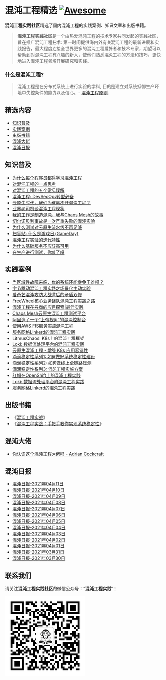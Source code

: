 # 混沌工程精选 [![Awesome](https://cdn.rawgit.com/sindresorhus/awesome/d7305f38d29fed78fa85652e3a63e154dd8e8829/media/badge.svg)](https://github.com/sindresorhus/awesome)

**混沌工程实践社区**精选了国内混沌工程的实践案例、知识文章和出版书籍。
>**混沌工程实践社区**是一个由热爱混沌工程的技术专家共同发起的实践社区，旨在推广混沌工程技术: 第一时间提供海内外有关混沌工程的最新进展和实践报告，最大程度连接全世界更多的混沌工程爱好者和技术专家，期望可以帮助到对混沌工程有兴趣的新人，使他们熟悉混沌工程的方法和技巧，更快地进入混沌工程领域开展研究和实践。

### 什么是混沌工程?
> 混沌工程是在分布式系统上进行实验的学科, 目的是建立对系统抵御生产环境中失控条件的能力以及信心。- [混沌工程原则](https://principlesofchaos.org/zh/).

## 精选内容
- [知识普及](#知识普及)
- [实践案例](#实践案例)
- [出版书籍](#出版书籍)
- [混沌大佬](#混沌大佬)
- [混沌日报](#混沌日报)

## 知识普及
* [为什么每个程序员都得学习混沌工程](https://mp.weixin.qq.com/s?__biz=MzA4MTQzOTQ5NA==&mid=2651429688&idx=2&sn=cde9ed932a0ec29cc98353747edf8b8a&chksm=8469c551b31e4c47d97b163a672987776eb1cf20c52667467296e21f5adc342866445c2f9a0a&scene=178&cur_album_id=1809498693138497536#rd)
* [对混沌工程的一点思考](https://mp.weixin.qq.com/s?__biz=MzA4MTQzOTQ5NA==&mid=2651429562&idx=1&sn=14f6595737350ea5b6ab676d21ca029f&chksm=8469c4d3b31e4dc5b23b1a86473aa23a0e7ac3adfafc33642c7353229014aa994badb91ba0af&scene=178&cur_album_id=1809498693138497536#rd)
* [对混沌工程的五个常见误解](https://mp.weixin.qq.com/s?__biz=MzA4MTQzOTQ5NA==&mid=2651429741&idx=2&sn=2296e4d6100e976776a404b1ce9d94f3&chksm=8469c504b31e4c1288b064bf562a776c71d5c60350cb625da5f997632ced7028e437e82077a2&scene=178&cur_album_id=1809498693138497536#rd)
* [混沌工程: DevSecOps转型必备](https://mp.weixin.qq.com/s?__biz=MzA4MTQzOTQ5NA==&mid=2651429888&idx=3&sn=50872732315173969f6ea44ff47f9d74&chksm=8469c269b31e4b7fe9ea6594f6511d215bc2ae89de9b3a19bae9dc37b325b6ae5ac319dd614f&scene=178&cur_album_id=1809498693138497536#rd)
* [云原生时代，我们为何离不开混沌工程？](https://mp.weixin.qq.com/s?__biz=MzA4MTQzOTQ5NA==&mid=2651429888&idx=2&sn=8dad525a43eaec4f26acbc4af01f8111&chksm=8469c269b31e4b7f6cad08da755d00a0ae986364fa7c63baa92b5958f5ab1be1bddc45460321&scene=178&cur_album_id=1809498693138497536#rd)
* [业界老司机谈混沌工程现状](https://mp.weixin.qq.com/s?__biz=MzA4MTQzOTQ5NA==&mid=2651429820&idx=2&sn=51e612679acd8bacda7f4a779b598664&chksm=8469c5d5b31e4cc3648c90cfd333cf6de3b0c2e5044a08bad0cb674c6da330ceec068406c4ca&scene=178&cur_album_id=1809498693138497536#rd)
* [我的工作是制造混沌，我与Chaos Mesh的故事](https://mp.weixin.qq.com/s?__biz=MzA4MTQzOTQ5NA==&mid=2651429956&idx=3&sn=1c9f1013a980d5a1159a90f8bf67beed&chksm=8469c22db31e4b3bac723487eed1b7e10c30cf708980ce85da869f6d132999354aa800df2fd8&scene=178&cur_album_id=1809498693138497536#rd)
* [切尔诺贝利事故是一次严重失败的混沌实验](https://mp.weixin.qq.com/s?__biz=MzA4MTQzOTQ5NA==&mid=2651429993&idx=2&sn=2c10a16e32f5b8bc919552733c486ac2&chksm=8469c200b31e4b16154df2674c9f9f958c98549cd62be0f96f4a18d32b802482956a6f2d35d2&scene=178&cur_album_id=1809498693138497536#rd)
* [为什么测试对云原生流水线不再足够](https://mp.weixin.qq.com/s?__biz=MzA4MTQzOTQ5NA==&mid=2651429993&idx=5&sn=99c4c78a00a158a820c597ecd3d9e152&chksm=8469c200b31e4b167fbf47ec78b728ebf93cfecfb58467ec98c2a244423f514520e84450a05a&scene=178&cur_album_id=1809498693138497536#rd)
* [扫盲贴: 什么是游戏日 (GameDay)](https://mp.weixin.qq.com/s?__biz=MzA4MTQzOTQ5NA==&mid=2651430036&idx=5&sn=3e735a00570beb3c9cb0a55dc2c9741b&chksm=8469c2fdb31e4beb9ec91ffc29b2c2e3d2f8be06d583be6ba5e8ea4aa24161ee9979a0055d7e&scene=178&cur_album_id=1809498693138497536#rd)
* [混沌工程实验的迭代特性](https://mp.weixin.qq.com/s?__biz=MzA4MTQzOTQ5NA==&mid=2651429642&idx=5&sn=4f3670c2111a83176b999dae235d5a14&chksm=8469c563b31e4c750b64dd6c7f0ef7808234ab0f0044fc329251df5f0231f3c757daad969982&scene=178&cur_album_id=1809498693138497536#rd)
* [为什么基础服务不应该高可用](https://mp.weixin.qq.com/s?__biz=MzA4MTQzOTQ5NA==&mid=2651430129&idx=3&sn=d2427e95a9c5a915c6cd1b68266565c1&chksm=8469c298b31e4b8e900aeb48e8943cbe7407e6760db3644bc8cfe58e3845ca1eb2f9d672465f&scene=178&cur_album_id=1799383814721355776#rd)
* [在生产进行测试，你疯了吗](https://mp.weixin.qq.com/s?__biz=MzA4MTQzOTQ5NA==&mid=2651430089&idx=2&sn=fc4854e0364a8fe8d9d04d8952c50ef4&chksm=8469c2a0b31e4bb696f1f0e9c4b98480117e667c4106e8ba93bfbf980d414b4d4c081c65f9ef&scene=178&cur_album_id=1799383814721355776#rd)

## 实践案例
* [当区域性故障来临，你的系统还能幸免于难吗？](https://mp.weixin.qq.com/s?__biz=MzA4MTQzOTQ5NA==&mid=2651429956&idx=4&sn=eb60a24ce2a001f87be8c9dbea16773b&chksm=8469c22db31e4b3b8e7752668c38b64aaefb34657e42b2869f44526f646ea5c2a5fa5ab6a0bf&scene=178&cur_album_id=1809498693138497536#rd)
* [字节跳动混沌工程实践之场景化主动实验](https://mp.weixin.qq.com/s?__biz=MzA4MTQzOTQ5NA==&mid=2651430129&idx=5&sn=e3c28f99730e41af0c877d210d50aaaf&chksm=8469c298b31e4b8e680680f0fcdb5e3493ccc4393ea0ab32de50942d76e8ec4b6c365b5fa3ca&scene=178&cur_album_id=1799383814721355776#rd)
* [爱奇艺混沌攻防大战背后的矛盾双修](https://mp.weixin.qq.com/s?__biz=MzA4MTQzOTQ5NA==&mid=2651430036&idx=4&sn=ff439ff34bad83dc38cf95608ae53d33&chksm=8469c2fdb31e4beb996b924fa21cfad576f8ba66161d266dd7b5be3f4e8ffc0d04a9a8a597d6&scene=178&cur_album_id=1809493898143055874#rd)
* [FreeWheel核心业务团队混沌工程实践之路](https://mp.weixin.qq.com/s?__biz=MzA4MTQzOTQ5NA==&mid=2651430036&idx=3&sn=016b673f0f1c75b34832a9ce56c1e617&chksm=8469c2fdb31e4beb7e0257d2b643b5f0548ded18f973b65d6c16654d927d81ac6bcfd8291698&scene=178&cur_album_id=1809493898143055874#rd)
* [混沌工程在券商的应用探索|最佳实践](https://mp.weixin.qq.com/s?__biz=MzA4MTQzOTQ5NA==&mid=2651429993&idx=3&sn=799580c0a4b110266926059fc3948b12&chksm=8469c200b31e4b16f59df24bf16099b818b581b7e6df880a44dc7f205e5fc2b6a176a3d20183&scene=178&cur_album_id=1809493898143055874#rd)
* [Chaos Mesh云原生混沌工程测试平台](https://mp.weixin.qq.com/s?__biz=MzA4MTQzOTQ5NA==&mid=2651429993&idx=4&sn=0ebe15bc5b16a4d4686dbc18d2229085&chksm=8469c200b31e4b162870caec19e30677e15643244c40fc4e0ae39154532db4265add51a48946&scene=178&cur_album_id=1809493898143055874#rd)
* [阿里造了一个“上帝视角”的混沌控制台](https://mp.weixin.qq.com/s?__biz=MzA4MTQzOTQ5NA==&mid=2651430036&idx=2&sn=7892e3f51dd10f1e85373fdb590c9a8f&chksm=8469c2fdb31e4beb564e2a24a1d32e1b2d44c9e752dedd8fde928ee9ce9b030854c0c563404d&scene=178&cur_album_id=1809493898143055874#rd)
* [使用AWS FIS服务实施混沌工程](https://mp.weixin.qq.com/s?__biz=MzA4MTQzOTQ5NA==&mid=2651429688&idx=3&sn=e071a66a62e3cb43910004dc15308148&chksm=8469c551b31e4c475ea852e57e6eb2bd5be2b90e083ba1b1e325caa838e92cc71380fdd9c6b5&scene=178&cur_album_id=1809493898143055874#rd)
* [服务网格Linkerd的混沌工程实践](https://mp.weixin.qq.com/s?__biz=MzA4MTQzOTQ5NA==&mid=2651430089&idx=4&sn=e2221ac072be1d398e8d1c13bb66bb27&chksm=8469c2a0b31e4bb6bc63490e5a5af15a5eec28d26f428729131df8467a7c24ca6b6fd69247ea&scene=178&cur_album_id=1809493898143055874#rd)
* [LitmusChaos: K8s上的混沌工程框架](https://mp.weixin.qq.com/s?__biz=MzA4MTQzOTQ5NA==&mid=2651429956&idx=2&sn=b192122d170e21579beb84ea0b5d3cb9&chksm=8469c22db31e4b3b1178fc59af29fcdf2db26aa1709f585d07c151e80b7220c066cb8f203f34&scene=178&cur_album_id=1809493898143055874#rd)
* [Loki: 数据流处理平台的混沌工程实践](https://mp.weixin.qq.com/s?__biz=MzA4MTQzOTQ5NA==&mid=2651430089&idx=3&sn=a88c506c32873c00edf6fa6d87854513&chksm=8469c2a0b31e4bb677aec744d9bc75073ae0d7c9882d1732c679110fd853def4c18c6714e526&scene=178&cur_album_id=1809493898143055874#rd)
* [云原生混沌工程 - 增强 K8s 应用容错性](https://mp.weixin.qq.com/s?__biz=MzA4MTQzOTQ5NA==&mid=2651430187&idx=5&sn=fd2e8e408a9e7bdc79f828437ff1571d&chksm=8469c342b31e4a545f8c4eb23390b2eebcb6848639647d8d48ee41dac1dedb2a9bade7fdc3cf&scene=178&cur_album_id=1799383814721355776#rd)
* [滴滴稳定性系列1: 如何做好系统稳定性建设](https://mp.weixin.qq.com/s?__biz=MzA4MTQzOTQ5NA==&mid=2651430089&idx=5&sn=827c2ee868272db2423565ae3e1f3dbf&chksm=8469c2a0b31e4bb627c7dc3ca47ac6cc8c36e66ee14814bc5975df9b5f7b0df190dd52fb8fdf&scene=178&cur_album_id=1809493898143055874#rd)
* [滴滴稳定性系列2: 如何做线上全链路压测](https://mp.weixin.qq.com/s?__biz=MzA4MTQzOTQ5NA==&mid=2651430129&idx=4&sn=15d6ce6b2ad0a81c86a925ee82b7d210&chksm=8469c298b31e4b8e2482ec710c2a686a36d8f91744e558615e3e76b890a538e2acaa7e7f2904&scene=178&cur_album_id=1799383814721355776#rd)
* [滴滴稳定性系列3: 混沌工程实施方案](https://mp.weixin.qq.com/s?__biz=MzA4MTQzOTQ5NA==&mid=2651430187&idx=4&sn=4a71fba6854a8e1bd951be86e355a463&chksm=8469c342b31e4a545d8fbb199a1808fb738d3b6f6c199a773ecf1ccdf25d4a540bbee43d6e4e&scene=178&cur_album_id=1799383814721355776#rd)
* [红帽在OpenShift上的混沌工程实践](https://mp.weixin.qq.com/s?__biz=MzA4MTQzOTQ5NA==&mid=2651430129&idx=2&sn=67193a51b186c30788a722fd5ff2c838&chksm=8469c298b31e4b8e1d71b7482e3de0c5f7191aec5205eda9a5fe72512de52bbca7e8d88ae473&scene=178&cur_album_id=1799383814721355776#rd)
* [Loki: 数据流处理平台的混沌工程实践](https://mp.weixin.qq.com/s?__biz=MzA4MTQzOTQ5NA==&mid=2651430089&idx=3&sn=a88c506c32873c00edf6fa6d87854513&chksm=8469c2a0b31e4bb677aec744d9bc75073ae0d7c9882d1732c679110fd853def4c18c6714e526&scene=178&cur_album_id=1799383814721355776#rd)
* [服务网格Linkerd的混沌工程实践](https://mp.weixin.qq.com/s?__biz=MzA4MTQzOTQ5NA==&mid=2651430089&idx=4&sn=e2221ac072be1d398e8d1c13bb66bb27&chksm=8469c2a0b31e4bb6bc63490e5a5af15a5eec28d26f428729131df8467a7c24ca6b6fd69247ea&scene=178&cur_album_id=1799383814721355776#rd)

## 出版书籍
* 《[混沌工程实战](https://book.douban.com/subject/35141777/)》
* 《[混沌工程实战：手把手教你实现系统稳定性](https://book.douban.com/subject/34466272//)》

## 混沌大佬
* [你认识这个混沌工程大佬吗 - Adrian Cockcraft](https://mp.weixin.qq.com/s?__biz=MzA4MTQzOTQ5NA==&mid=2651430187&idx=2&sn=9336a315b48c9a73e6a866c40facab1e&chksm=8469c342b31e4a54f7fee753fa52affe2c8bf95de90d5f66e9fb815a892660346b83a536224f&scene=178&cur_album_id=1799383814721355776#rd)

## 混沌日报
* [混沌日报-2021年04月11日](https://mp.weixin.qq.com/s?__biz=MzA4MTQzOTQ5NA==&mid=2651430187&idx=1&sn=12df33c6aa1ef796e4dcba67d4b44ff9&chksm=8469c342b31e4a5440e0aee9560728b2ff16736977dc6bc21f20334ccb8e071bc79876cf8735&scene=178&cur_album_id=1803953058595323905#rd)
* [混沌日报-2021年04月10日](https://mp.weixin.qq.com/s?__biz=MzA4MTQzOTQ5NA==&mid=2651430129&idx=1&sn=ee02a7d46d6bfff95ce0ca2e01c7f2dc&chksm=8469c298b31e4b8eacfacb81735f43a893f3c55fd1f2a0cfb98727f33831380116e73ad79a49&scene=178&cur_album_id=1803953058595323905#rd)
* [混沌日报-2021年04月09日](https://mp.weixin.qq.com/s?__biz=MzA4MTQzOTQ5NA==&mid=2651430089&idx=1&sn=3ce12f9fbc2dc858af454699f1692016&chksm=8469c2a0b31e4bb61c2c04738acba761369b14278290a8e0065b0352e114f84e04d2724b5879&scene=178&cur_album_id=1803953058595323905#rd)
* [混沌日报-2021年04月08日](https://mp.weixin.qq.com/s?__biz=MzA4MTQzOTQ5NA==&mid=2651430036&idx=1&sn=710444fbef93b7cdd66e319d0e343e39&chksm=8469c2fdb31e4beba77135a6d2750d8024ef6fee4c7200fc224de66a226c5b2be64fac5983dc&scene=178&cur_album_id=1803953058595323905#rd)
* [混沌日报-2021年04月07日](https://mp.weixin.qq.com/s?__biz=MzA4MTQzOTQ5NA==&mid=2651429993&idx=1&sn=2d12e816ea0deef2f430d6d04591f4ac&chksm=8469c200b31e4b1608e042aa7c35b115d82e18fc309420051cf6693fdeb97b446d2d01fa2562&scene=178&cur_album_id=1803953058595323905#rd)
* [混沌日报-2021年04月06日](https://mp.weixin.qq.com/s?__biz=MzA4MTQzOTQ5NA==&mid=2651429956&idx=1&sn=e1366a398fa10f3a3559bf772581415c&chksm=8469c22db31e4b3ba4da8bbd13456ec53fbc0fc2efb32d6f4ef3645af8c9752498e861ff99bb&scene=178&cur_album_id=1803953058595323905#rd)
* [混沌日报-2021年04月05日](https://mp.weixin.qq.com/s?__biz=MzA4MTQzOTQ5NA==&mid=2651429888&idx=1&sn=5b5ab327269109d1f9d52ea1a7db7738&chksm=8469c269b31e4b7fecc7488b15e4bbcd9e881172b6c0dde4bf63e53038ca8ec6707152cce7f6&scene=178&cur_album_id=1803953058595323905#rd)
* [混沌日报-2021年04月04日](https://mp.weixin.qq.com/s?__biz=MzA4MTQzOTQ5NA==&mid=2651429820&idx=1&sn=a23843174b66f54711982dccc145d50c&chksm=8469c5d5b31e4cc32beccacc3839aa571245ddb302544702d957a7350c34b3c70b125b555881&scene=178&cur_album_id=1803953058595323905#rd)
* [混沌日报-2021年04月03日](https://mp.weixin.qq.com/s?__biz=MzA4MTQzOTQ5NA==&mid=2651429799&idx=1&sn=4f6673090f0845ec911b051a324c6158&chksm=8469c5ceb31e4cd8d1d723d2416de9505fb28495a1851aa4eb030ccb660d262881ef360a48ee&scene=178&cur_album_id=1803953058595323905#rd)
* [混沌日报-2021年04月02日](https://mp.weixin.qq.com/s?__biz=MzA4MTQzOTQ5NA==&mid=2651429741&idx=1&sn=9d65ae622c74917dbf2e254cab52457e&chksm=8469c504b31e4c12be7f92be30dc85cc3e8917d0f674f42854aadddefd2a4949749340c427ee&scene=178&cur_album_id=1803953058595323905#rd)
* [混沌日报-2021年04月01日](https://mp.weixin.qq.com/s?__biz=MzA4MTQzOTQ5NA==&mid=2651429688&idx=1&sn=074adf937560bbf5f00e684bb5391c11&chksm=8469c551b31e4c47be81f1a224f1d8fed35c8414419985e4be1ab3ecfc1bb8da976e7d0c5bab&scene=178&cur_album_id=1803953058595323905#rd)
* [混沌日报-2021年03月31日](https://mp.weixin.qq.com/s?__biz=MzA4MTQzOTQ5NA==&mid=2651429642&idx=1&sn=c52465ace37f440d74d1b486ae116161&chksm=8469c563b31e4c75a06cdd9fcdcb2c70204bc57620e790df642297190dafb92816d8b407e8c0&scene=178&cur_album_id=1803953058595323905#rd)
* [混沌日报-2021年03月30日](https://mp.weixin.qq.com/s?__biz=MzA4MTQzOTQ5NA==&mid=2651429582&idx=1&sn=e348475416e6f68c102ad8beab6f8d26&chksm=8469c4a7b31e4db1d3f6b27a77a25411a33a46edc5c0886746d96dc1f535457f72d7c8d0c8f1&scene=178&cur_album_id=1803953058595323905#rd)

## 联系我们
请关注**混沌工程实践社区**的微信公众号：“**混沌工程实践**”！

![微信公众号二维码](./qrcode_wechat.jpg) 
